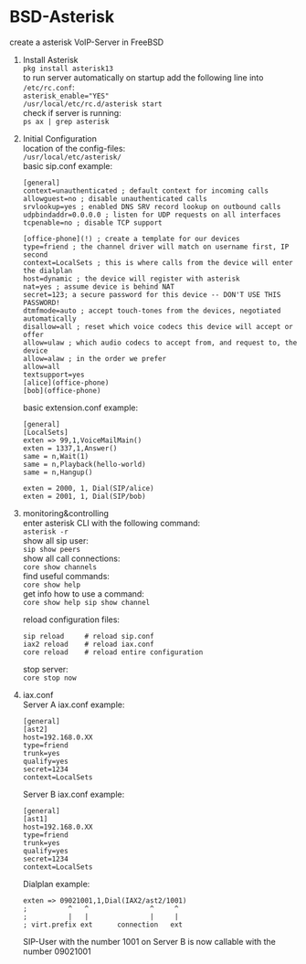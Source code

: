 # BSD-Asterisk
create a asterisk VoIP-Server in FreeBSD

1. Install Asterisk<br>
   ```pkg install asterisk13```<br>
   to run server automatically on startup add the following line into ```/etc/rc.conf```:<br>
   ```asterisk_enable="YES"```<br>
   ```/usr/local/etc/rc.d/asterisk start```<br>
   check if server is running:<br>
   ```ps ax | grep asterisk```<br>
3. Initial Configuration<br>
   location of the config-files:<br>
   ```/usr/local/etc/asterisk/```<br>
   basic sip.conf example:
   ```
   [general]
   context=unauthenticated ; default context for incoming calls
   allowguest=no ; disable unauthenticated calls
   srvlookup=yes ; enabled DNS SRV record lookup on outbound calls
   udpbindaddr=0.0.0.0 ; listen for UDP requests on all interfaces
   tcpenable=no ; disable TCP support

   [office-phone](!) ; create a template for our devices
   type=friend ; the channel driver will match on username first, IP second
   context=LocalSets ; this is where calls from the device will enter the dialplan
   host=dynamic ; the device will register with asterisk
   nat=yes ; assume device is behind NAT
   secret=123; a secure password for this device -- DON'T USE THIS PASSWORD!
   dtmfmode=auto ; accept touch-tones from the devices, negotiated automatically
   disallow=all ; reset which voice codecs this device will accept or offer
   allow=ulaw ; which audio codecs to accept from, and request to, the device
   allow=alaw ; in the order we prefer
   allow=all
   textsupport=yes
   [alice](office-phone)
   [bob](office-phone) 
   ```
   basic extension.conf example:
   ```
   [general]
   [LocalSets]
   exten => 99,1,VoiceMailMain()
   exten = 1337,1,Answer()
   same = n,Wait(1)
   same = n,Playback(hello-world)
   same = n,Hangup()

   exten = 2000, 1, Dial(SIP/alice)
   exten = 2001, 1, Dial(SIP/bob)
   ```
5. monitoring&controlling<br>
   enter asterisk CLI with the following command:<br>
   ```asterisk -r```<br>
   show all sip user:<br>
   ```sip show peers```<br>
   show all call connections:<br>
   ```core show channels```<br>
   find useful commands:<br>
   ```core show help```<br>
   get info how to use a command:<br>
   ```core show help sip show channel```<br>
   
   reload configuration files:
   ```
   sip reload     # reload sip.conf 
   iax2 reload    # reload iax.conf 
   core reload    # reload entire configuration
   ```
   stop server:<br>
   ```core stop now ```
6. iax.conf<br>
   Server A iax.conf example:
   ```
   [general]
   [ast2]
   host=192.168.0.XX
   type=friend
   trunk=yes
   qualify=yes
   secret=1234
   context=LocalSets
   ```
   Server B iax.conf example:
   ```
   [general]
   [ast1]
   host=192.168.0.XX
   type=friend
   trunk=yes
   qualify=yes
   secret=1234
   context=LocalSets
   ```
   Dialplan example:
   ```
   exten => 09021001,1,Dial(IAX2/ast2/1001)
   ;          ^   ^               ^     ^
   ;          |   |               |     |
   ; virt.prefix ext      connection   ext
   ```
   SIP-User with the number 1001 on Server B is now callable with the number 09021001
